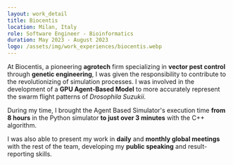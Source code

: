 ```yaml
---
layout: work_detail
title: Biocentis
location: Milan, Italy
role: Software Engineer - Bioinformatics
duration: May 2023 - August 2023
logo: /assets/img/work_experiences/biocentis.webp
---
```


At Biocentis, a pioneering **agrotech** firm specializing in **vector pest control** through **genetic engineering**, I was given the responsibility to contribute to the revolutionizing of simulation processes. I was involved in the development of a **GPU Agent-Based Model** to more accurately represent the swarm flight patterns of *Drosophila Suzukii*.

During my time, I brought the Agent Based Simulator's execution time **from 8 hours** in the Python simulator **to just over 3 minutes** with the C++ algorithm.

I was also able to present my work in **daily** and **monthly global meetings** with the rest of the team, developing my **public speaking** and result-reporting skills.
